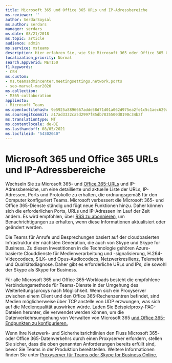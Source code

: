 ```yaml
---
title: Microsoft 365 und Office 365 URLs und IP-Adressbereiche
ms.reviewer: ''
author: SerdarSoysal
ms.author: serdars
manager: serdars
ms.date: 08/21/2018
ms.topic: article
audience: admin
ms.service: msteams
description: Hier erfahren Sie, wie Sie Microsoft 365 oder Office 365 URLs und IP-Adressbereiche ordnungsgemäß konfigurieren und den Weiterleitungsproxy nach Möglichkeit für Verbindungen mit dem Microsoft Teams umgehen.
localization_priority: Normal
search.appverid: MET150
f1.keywords:
- CSH
ms.custom:
- ms.teamsadmincenter.meetingsettings.network.ports
- seo-marvel-mar2020
ms.collection:
- M365-collaboration
appliesto:
- Microsoft Teams
ms.openlocfilehash: 9e5925a8896667adde58d71d01a062d975ea2fe1c5c1aec629af8db88c79b623
ms.sourcegitcommit: a17ad3332ca5d2997f85db7835500d8190c34b2f
ms.translationtype: MT
ms.contentlocale: de-DE
ms.lasthandoff: 08/05/2021
ms.locfileid: "54302040"
---
```

<a name="microsoft-365-and-office-365-urls-and-ip-address-ranges"></a>Microsoft 365 und Office 365 URLs und IP-Adressbereiche
=======================================================

Wechseln Sie zu Microsoft 365- und [Office 365-URLs](/office365/enterprise/urls-and-ip-address-ranges#skype-for-business-online-and-microsoft-teams) und IP-Adressbereiche, um eine detaillierte und aktuelle Liste der URLs, IP-Adressen, Ports und Protokolle zu erhalten, die ordnungsgemäß für den Computer konfiguriert Teams. Microsoft verbessert die Microsoft 365- und Office 365-Dienste ständig und fügt neue Funktionen hinzu. Daher können sich die erforderlichen Ports, URLs und IP-Adressen im Lauf der Zeit ändern. Es wird empfohlen, über [RSS zu abonnieren,](/office365/enterprise/urls-and-ip-address-ranges#skype-for-business-online-and-microsoft-teams) um Benachrichtigungen zu erhalten, wenn diese Informationen aktualisiert oder geändert werden.

Die Teams für Anrufe und Besprechungen basiert auf der cloudbasierten Infrastruktur der nächsten Generation, die auch von Skype und Skype for Business. Zu diesen Investitionen in die Technologie gehören Azure-basierte Clouddienste für Medienverarbeitung und -signalisierung, H.264-Videocodecs, SILK- und Opus-Audiocodecs, Netzwerkresilienz, Telemetrie und Qualitätsdiagnose. Daher gibt es erforderliche URLs und IPs, die sowohl der Skype als Skype for Business.

Für alle Microsoft 365 und Office 365-Workloads besteht die empfohlene Verbindungsmethode für Teams-Dienste in der Umgehung des Weiterleitungsproxys nach Möglichkeit. Wenn sich ein Proxyserver zwischen einem Client und den Office 365-Rechenzentren befindet, sind Medien möglicherweise über TCP anstelle von UDP erzwungen, was sich auf die Medienqualität auswirken würde. Laden Sie Beispielproxy-PAC-Dateien herunter, die verwendet werden können, um die Datenverkehrsumgehung von Verwalten von Microsoft 365 [und Office 365-Endpunkten zu konfigurieren.](/office365/enterprise/managing-office-365-endpoints)

Wenn Ihre Netzwerk- und Sicherheitsrichtlinien den Fluss Microsoft 365- oder Office 365-Datenverkehrs durch einen Proxyserver erfordern, stellen Sie sicher, dass die oben genannten Anforderungen bereits erfüllt sind, bevor Sie Teams in der Produktion bereitstellen. Weitere Informationen finden Sie unter [Proxyserver für Teams oder Skype for Business Online.](proxy-servers-for-skype-for-business-online.md)